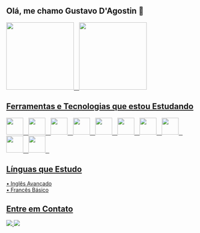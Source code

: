 ## Olá, me chamo Gustavo D'Agostin 👋
<div>
  <a href="https://github.com/GustavoDAgostinZanelato">
  <img  height="180em" src="https://github-readme-stats.vercel.app/api/top-langs/?username=GustavoDAgostinZanelato&layout=compact&theme=dracula&show_icons=true" />⠀
  <img loading="lazy" height="180em" src="https://github-readme-stats.vercel.app/api?username=GustavoDAgostinZanelato&show_icons=true&theme=dracula&include_all_commits=true&count_private=true"/>
</div>

## Ferramentas e Tecnologias que estou Estudando

<img src= "https://cdn.jsdelivr.net/gh/devicons/devicon@latest/icons/javascript/javascript-original.svg" width="45" height="45"/>⠀
<img src= "https://cdn.jsdelivr.net/gh/devicons/devicon@latest/icons/typescript/typescript-original.svg" width="45" height="45"/>⠀
<img src= "https://cdn.jsdelivr.net/gh/devicons/devicon@latest/icons/html5/html5-original.svg" width="45" height="45"/>⠀
<img src= "https://cdn.jsdelivr.net/gh/devicons/devicon@latest/icons/css3/css3-original.svg" width="45" height="45"/>⠀
<img src= "https://cdn.jsdelivr.net/gh/devicons/devicon@latest/icons/php/php-original.svg" width="45" height="45"/>⠀
<img src= "https://cdn.jsdelivr.net/gh/devicons/devicon@latest/icons/react/react-original.svg" width="45" height="45"/>⠀
<img src="https://cdn.jsdelivr.net/gh/devicons/devicon/icons/python/python-original.svg" width="45" height="45"/>⠀
<img src="https://cdn.jsdelivr.net/gh/devicons/devicon@latest/icons/flask/flask-original.svg" width="45" height="45"/>⠀
<img src="https://cdn.jsdelivr.net/gh/devicons/devicon@latest/icons/firebase/firebase-original.svg" width="45" height="45"/>⠀
<img src="https://cdn.jsdelivr.net/gh/devicons/devicon@latest/icons/mysql/mysql-original.svg" width="45" height="45"/>⠀


## Línguas que Estudo

• Inglês Avançado <br/>
• Francês Básico

## Entre em Contato
<a 
  href = "mailto:gustavodagostinzanelato0@gmail.com"><img loading="lazy" src="https://img.shields.io/badge/Gmail-D14836?style=for-the-badge&logo=gmail&logoColor=white" target="_blank">
</a>
<a 
  href="https://www.linkedin.com/in/gustavo-dagostin-zanelato-79854131a/" target="_blank"><img loading="lazy" 
  src="https://img.shields.io/badge/-LinkedIn-%230077B5?style=for-the-badge&logo=linkedin&logoColor=white" 
  target="_blank">
</a>  



